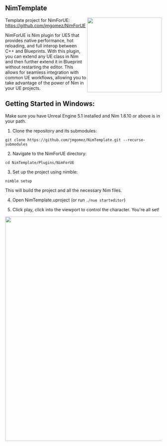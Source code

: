 ## NimTemplate
<img src="https://raw.githubusercontent.com/jmgomez/NimForUE/master/logo.png" width="240"  align="right">

Template project for NimForUE: https://github.com/jmgomez/NimForUE



NimForUE is Nim plugin for UE5 that provides native performance, hot reloading, and full interop between C++ and Blueprints. With this plugin, you can extend any UE class in Nim and then further extend it in Blueprint without restarting the editor. This allows for seamless integration with common UE workflows, allowing you to take advantage of the power of Nim in your UE projects.




## Getting Started in Windows:

Make sure you have Unreal Engine 5.1 installed and Nim 1.6.10 or above is in your path.

1. Clone the repository and its submodules:
```
git clone https://github.com/jmgomez/NimTemplate.git --recurse-submodules
```
2. Navigate to the NimForUE directory:
```
cd NimTemplate/Plugins/NimForUE
```
3. Set up the project using nimble:

```nimble setup```

This will build the project and all the necessary Nim files.

4. Open NimTemplate.uproject (or run `./nue starteditor`)

5. Click play, click into the viewport to control the character. You're all set!



<img src="https://pbs.twimg.com/media/FkB6V57WAAATbP4?format=jpg&name=4096x4096" width="720"  >

